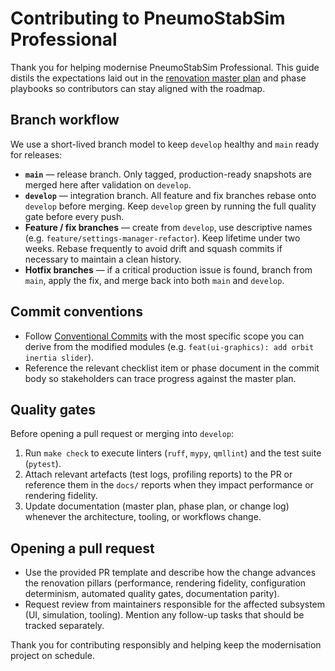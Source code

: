 # Contributing to PneumoStabSim Professional

Thank you for helping modernise PneumoStabSim Professional. This guide distils
the expectations laid out in the [renovation master plan](../docs/RENOVATION_MASTER_PLAN.md)
and phase playbooks so contributors can stay aligned with the roadmap.

## Branch workflow

We use a short-lived branch model to keep `develop` healthy and `main` ready
for releases:

- **`main`** — release branch. Only tagged, production-ready snapshots are
  merged here after validation on `develop`.
- **`develop`** — integration branch. All feature and fix branches rebase onto
  `develop` before merging. Keep `develop` green by running the full quality
  gate before every push.
- **Feature / fix branches** — create from `develop`, use descriptive names
  (e.g. `feature/settings-manager-refactor`). Keep lifetime under two weeks.
  Rebase frequently to avoid drift and squash commits if necessary to maintain
  a clean history.
- **Hotfix branches** — if a critical production issue is found, branch from
  `main`, apply the fix, and merge back into both `main` and `develop`.

## Commit conventions

- Follow [Conventional Commits](https://www.conventionalcommits.org/) with the
  most specific scope you can derive from the modified modules
  (e.g. `feat(ui-graphics): add orbit inertia slider`).
- Reference the relevant checklist item or phase document in the commit body so
  stakeholders can trace progress against the master plan.

## Quality gates

Before opening a pull request or merging into `develop`:

1. Run `make check` to execute linters (`ruff`, `mypy`, `qmllint`) and the test
   suite (`pytest`).
2. Attach relevant artefacts (test logs, profiling reports) to the PR or
   reference them in the `docs/` reports when they impact performance or
   rendering fidelity.
3. Update documentation (master plan, phase plan, or change log) whenever the
   architecture, tooling, or workflows change.

## Opening a pull request

- Use the provided PR template and describe how the change advances the
  renovation pillars (performance, rendering fidelity, configuration
  determinism, automated quality gates, documentation parity).
- Request review from maintainers responsible for the affected subsystem (UI,
  simulation, tooling). Mention any follow-up tasks that should be tracked
  separately.

Thank you for contributing responsibly and helping keep the modernisation
project on schedule.
